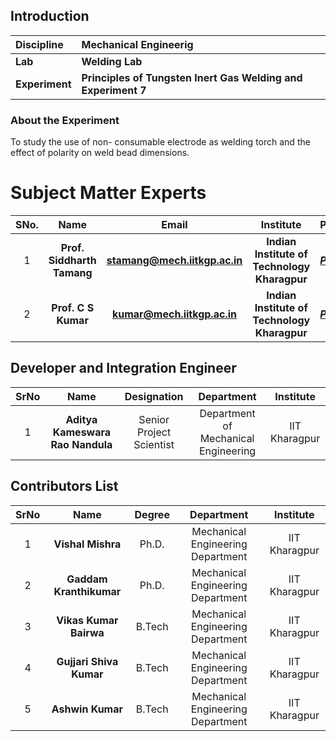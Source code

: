 ## Introduction


<b>Discipline | <b> Mechanical Engineerig
:--|:--|
<b> Lab | <b> Welding Lab
<b> Experiment|     <b> Principles of Tungsten Inert Gas Welding and Experiment 7

### About the Experiment 

To study the use of non- consumable electrode as welding torch and the effect of polarity on weld bead dimensions.


# Subject Matter Experts
| SNo. | Name | Email | Institute | Profile |
| :---: | :---: | :---: | :---: | :---: |
| 1 | **Prof. Siddharth Tamang** | **stamang@mech.iitkgp.ac.in** | **Indian Institute of Technology Kharagpur** | ***[Profile](http://www.iitkgp.ac.in/department/ME/faculty/me-stamang)*** |
| 2 | **Prof. C S Kumar** | **kumar@mech.iitkgp.ac.in** | **Indian Institute of Technology Kharagpur** | ***[Profile](http://facweb.iitkgp.ernet.in/~cskumar/)*** |


## Developer and Integration Engineer
| SrNo | Name | Designation | Department | Institute |
| :---: | :---: | :---: | :---: | :---: |
| 1 | **Aditya Kameswara Rao Nandula** | Senior Project Scientist | Department of Mechanical Engineering | IIT Kharagpur |

## Contributors List
| SrNo | Name | Degree | Department | Institute |
| :---: | :---: | :---: | :---: | :---: |
| 1 | **Vishal Mishra** | Ph.D. | Mechanical Engineering Department | IIT Kharagpur |
| 2 | **Gaddam Kranthikumar** | Ph.D. | Mechanical Engineering Department | IIT Kharagpur |
| 3 | **Vikas Kumar Bairwa** | B.Tech | Mechanical Engineering Department | IIT Kharagpur |
| 4 | **Gujjari Shiva Kumar** | B.Tech | Mechanical Engineering Department | IIT Kharagpur |
| 5 | **Ashwin Kumar** | B.Tech | Mechanical Engineering Department | IIT Kharagpur |
